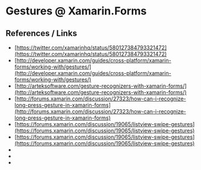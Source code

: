 # Gestures @ Xamarin.Forms


## References / Links

*	[https://twitter.com/xamarinhq/status/580127384793321472](https://twitter.com/xamarinhq/status/580127384793321472)
*	[http://developer.xamarin.com/guides/cross-platform/xamarin-forms/working-with/gestures/](http://developer.xamarin.com/guides/cross-platform/xamarin-forms/working-with/gestures/)
*	[http://arteksoftware.com/gesture-recognizers-with-xamarin-forms/](http://arteksoftware.com/gesture-recognizers-with-xamarin-forms/)
*	[http://forums.xamarin.com/discussion/27323/how-can-i-recognize-long-press-gesture-in-xamarin-forms](http://forums.xamarin.com/discussion/27323/how-can-i-recognize-long-press-gesture-in-xamarin-forms)
*	[https://forums.xamarin.com/discussion/19065/listview-swipe-gestures](https://forums.xamarin.com/discussion/19065/listview-swipe-gestures)
*	[https://forums.xamarin.com/discussion/19065/listview-swipe-gestures](https://forums.xamarin.com/discussion/19065/listview-swipe-gestures)
*	[]()
*	[]()
*	[]()











